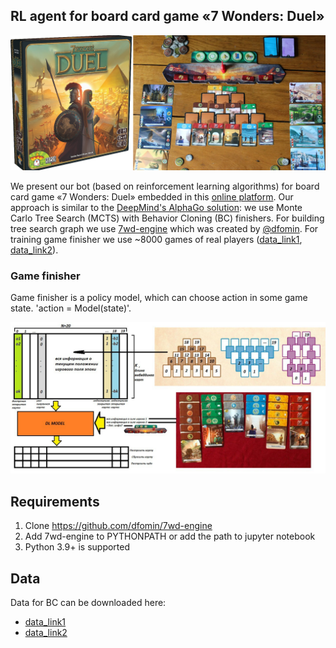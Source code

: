 ## RL agent for board card game «7 Wonders: Duel»

![](demo/7wd_1.png)

We present our bot (based on reinforcement learning algorithms) for board card game «7 Wonders: Duel» embedded in this [online platform](https://7wd.io/welcome).
Our approach is similar to the [DeepMind's AlphaGo solution](https://www.deepmind.com/publications/mastering-the-game-of-go-with-deep-neural-networks-tree-search):
we use Monte Carlo Tree Search (MCTS) with Behavior Cloning (BC) finishers. For building tree search graph we use [7wd-engine](https://github.com/dfomin/7wd-engine) which was created by [@dfomin](https://github.com/dfomin). For training game finisher we use ~8000 games of real players ([data_link1](https://drive.google.com/file/d/1qi3QEYamKcGypw0HPhwI5L0mwHWHR6EP/view?usp=sharing), [data_link2](https://drive.google.com/file/d/1b0mVKbzh60L3hjPX0lvt-n03IyphTquI/view?usp=sharing)).

### Game finisher

Game finisher is a policy model, which can choose action in some game state. 'action = Model(state)'. 

![](demo/7wd_2.png)






## Requirements

1. Clone https://github.com/dfomin/7wd-engine
2. Add 7wd-engine to PYTHONPATH or add the path to jupyter notebook
3. Python 3.9+ is supported

## Data

Data for BC can be downloaded here:

- [data_link1](https://drive.google.com/file/d/1qi3QEYamKcGypw0HPhwI5L0mwHWHR6EP/view?usp=sharing)
- [data_link2](https://drive.google.com/file/d/1b0mVKbzh60L3hjPX0lvt-n03IyphTquI/view?usp=sharing)

